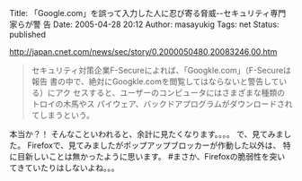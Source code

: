 Title: 「Google.com」を誤って入力した人に忍び寄る脅威--セキュリティ専門家らが警 告
Date: 2005-04-28 20:12
Author: masayukig
Tags: net
Status: published

<http://japan.cnet.com/news/sec/story/0,2000050480,20083246,00.htm>

> セキュリティ対策企業F-Secureによれば、「Googkle.com」（F-Secureは報告
> 書の中で、絶対にGoogkle.comを閲覧してはならないと警告している）にアク
> セスすると、ユーザーのコンピュータにはさまざまな種類のトロイの木馬やス
> パイウェア、バックドアプログラムがダウンロードされてしまうという。

本当か？！
そんなこといわれると、余計に見たくなります。。。。
で、見てみました。
Firefoxで、見てみましたがポップアップブロッカーが作動した以外は、
特に目新しいことは無かったように思います。
\#まさか、Firefoxの脆弱性を突いてきていたりはしないよね。。。
